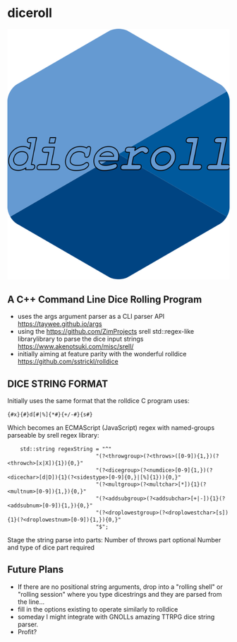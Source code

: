 # diceroll
![Diceroll Logo](./Diceroll_Logo.svg)

## A C++ Command Line Dice Rolling Program

* uses the args argument parser as a CLI parser API https://taywee.github.io/args
* using the https://github.com/ZimProjects srell std::regex-like librarylibrary to parse the dice input strings https://www.akenotsuki.com/misc/srell/
* initially aiming at feature parity with the wonderful rolldice https://github.com/sstrickl/rolldice


## DICE STRING FORMAT

Initially uses the same format that the rolldice C program uses:

```
{#x}{#}d[#|%]{*#}{+/-#}{s#}
```

Which becomes an ECMAScript (JavaScript) regex with named-groups parseable by srell regex library:  

```
    std::string regexString = "^"
                            "(?<throwgroup>(?<throws>([0-9]){1,})(?<throwch>[x|X]){1}){0,}"
                            "(?<dicegroup>(?<numdice>[0-9]{1,})(?<dicechar>[d|D]){1}(?<sidestype>[0-9]{0,}|[%]{1})){0,}"
                            "(?<multgroup>(?<multchar>[*]){1}(?<multnum>[0-9]){1,}){0,}"
                            "(?<addsubgroup>(?<addsubchar>[+|-]){1}(?<addsubnum>[0-9]){1,}){0,}"
                            "(?<droplowestgroup>(?<droplowestchar>[s]){1}(?<droplowestnum>[0-9]){1,}){0,}"
                            "$";
```



Stage the string parse into parts:
  Number of throws part optional
  Number and type of dice part required

## Future Plans 
* If there are no positional string arguments, drop into a "rolling shell" or "rolling session" where you type dicestrings and they are parsed from the line... 
* fill in the options existing to operate similarly to rolldice
* someday I might integrate with GNOLLs amazing TTRPG dice string parser.
* Profit?
